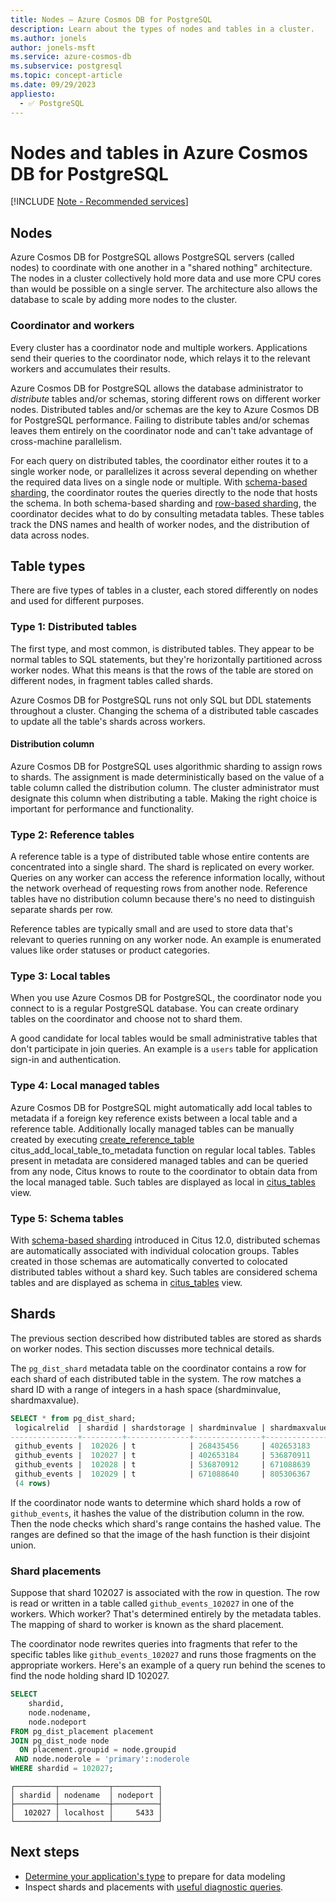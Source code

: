 ```yaml
---
title: Nodes – Azure Cosmos DB for PostgreSQL
description: Learn about the types of nodes and tables in a cluster.
ms.author: jonels
author: jonels-msft
ms.service: azure-cosmos-db
ms.subservice: postgresql
ms.topic: concept-article
ms.date: 09/29/2023
appliesto:
  - ✅ PostgreSQL
---
```


# Nodes and tables in Azure Cosmos DB for PostgreSQL

[!INCLUDE [Note - Recommended services](includes/note-recommended-services.md)]

## Nodes

Azure Cosmos DB for PostgreSQL allows PostgreSQL
servers (called nodes) to coordinate with one another in a "shared nothing"
architecture. The nodes in a cluster collectively hold more data and use
more CPU cores than would be possible on a single server. The architecture also
allows the database to scale by adding more nodes to the cluster.

### Coordinator and workers

Every cluster has a coordinator node and multiple workers. Applications
send their queries to the coordinator node, which relays it to the relevant
workers and accumulates their results.

Azure Cosmos DB for PostgreSQL allows the database administrator to *distribute* tables and/or schemas,
storing different rows on different worker nodes. Distributed tables and/or schemas are the
key to Azure Cosmos DB for PostgreSQL performance. Failing to distribute tables and/or schemas leaves them entirely
on the coordinator node and can't take advantage of cross-machine parallelism.

For each query on distributed tables, the coordinator either routes it to a
single worker node, or parallelizes it across several depending on whether the
required data lives on a single node or multiple. With [schema-based sharding](concepts-sharding-models.md#schema-based-sharding), the coordinator routes the queries directly to the node that hosts the schema. In both schema-based sharding and [row-based sharding](concepts-sharding-models.md#row-based-sharding), the coordinator decides what
to do by consulting metadata tables. These tables track the DNS names and
health of worker nodes, and the distribution of data across nodes.

## Table types

There are five types of tables in a cluster, each
stored differently on nodes and used for different purposes.

### Type 1: Distributed tables

The first type, and most common, is distributed tables. They
appear to be normal tables to SQL statements, but they're horizontally
partitioned across worker nodes. What this means is that the rows
of the table are stored on different nodes, in fragment tables called
shards.

Azure Cosmos DB for PostgreSQL runs not only SQL but DDL statements throughout a cluster.
Changing the schema of a distributed table cascades to update
all the table's shards across workers.

#### Distribution column

Azure Cosmos DB for PostgreSQL uses algorithmic sharding to assign rows to shards. The assignment is made deterministically based on the value
of a table column called the distribution column. The cluster
administrator must designate this column when distributing a table.
Making the right choice is important for performance and functionality.

### Type 2: Reference tables

A reference table is a type of distributed table whose entire
contents are concentrated into a single shard. The shard is replicated on every worker. Queries on any worker can access the reference information locally, without the network overhead of requesting rows from another node. Reference tables have no distribution column
because there's no need to distinguish separate shards per row.

Reference tables are typically small and are used to store data that's
relevant to queries running on any worker node. An example is enumerated
values like order statuses or product categories.

### Type 3: Local tables

When you use Azure Cosmos DB for PostgreSQL, the coordinator node you connect to is a regular PostgreSQL database. You can create ordinary tables on the coordinator and choose not to shard them.

A good candidate for local tables would be small administrative tables that don't participate in join queries. An example is a `users` table for application sign-in and authentication.

### Type 4: Local managed tables

Azure Cosmos DB for PostgreSQL might automatically add local tables to metadata if a foreign key reference exists between a local table and a reference table. Additionally locally managed tables can be manually created by executing [create_reference_table](reference-functions.md#citus_add_local_table_to_metadata) citus_add_local_table_to_metadata function on regular local tables. Tables present in metadata are considered managed tables and can be queried from any node, Citus knows to route to the coordinator to obtain data from the local managed table. Such tables are displayed as local in [citus_tables](reference-metadata.md#distributed-tables-view) view.

### Type 5: Schema tables

With [schema-based sharding](concepts-sharding-models.md#schema-based-sharding) introduced in Citus 12.0, distributed schemas are automatically associated with individual colocation groups. Tables created in those schemas are automatically converted to colocated distributed tables without a shard key. Such tables are considered schema tables and are displayed as schema in [citus_tables](reference-metadata.md#distributed-tables-view) view.

## Shards

The previous section described how distributed tables are stored as shards on
worker nodes. This section discusses more technical details.

The `pg_dist_shard` metadata table on the coordinator contains a
row for each shard of each distributed table in the system. The row
matches a shard ID with a range of integers in a hash space
(shardminvalue, shardmaxvalue).

```sql
SELECT * from pg_dist_shard;
 logicalrelid  | shardid | shardstorage | shardminvalue | shardmaxvalue
---------------+---------+--------------+---------------+---------------
 github_events |  102026 | t            | 268435456     | 402653183
 github_events |  102027 | t            | 402653184     | 536870911
 github_events |  102028 | t            | 536870912     | 671088639
 github_events |  102029 | t            | 671088640     | 805306367
 (4 rows)
```

If the coordinator node wants to determine which shard holds a row of
`github_events`, it hashes the value of the distribution column in the
row. Then the node checks which shard\'s range contains the hashed value. The
ranges are defined so that the image of the hash function is their
disjoint union.

### Shard placements

Suppose that shard 102027 is associated with the row in question. The row
is read or written in a table called `github_events_102027` in one of
the workers. Which worker? That's determined entirely by the metadata
tables. The mapping of shard to worker is known as the shard placement.

The coordinator node
rewrites queries into fragments that refer to the specific tables
like `github_events_102027` and runs those fragments on the
appropriate workers. Here's an example of a query run behind the scenes to find the node holding shard ID 102027.

```sql
SELECT
    shardid,
    node.nodename,
    node.nodeport
FROM pg_dist_placement placement
JOIN pg_dist_node node
  ON placement.groupid = node.groupid
 AND node.noderole = 'primary'::noderole
WHERE shardid = 102027;
```

```output
┌─────────┬───────────┬──────────┐
│ shardid │ nodename  │ nodeport │
├─────────┼───────────┼──────────┤
│  102027 │ localhost │     5433 │
└─────────┴───────────┴──────────┘
```

## Next steps

- [Determine your application's type](howto-app-type.md) to prepare for data modeling
- Inspect shards and placements with [useful diagnostic queries](howto-useful-diagnostic-queries.md).
